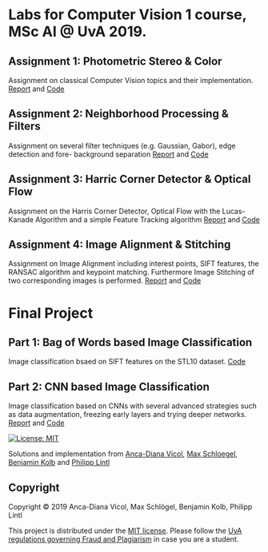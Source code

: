 # Labs for Computer Vision 1 course, MSc AI @ UvA 2019.

## Assignment 1: Photometric Stereo & Color
Assignment on classical Computer Vision topics and their implementation. [Report](https://github.com/ancadiana23/ComputerVision1Labs/blob/master/Reports/Report_1.pdf) and [Code](https://github.com/ancadiana23/ComputerVision1Labs/tree/master/1)

## Assignment 2: Neighborhood Processing & Filters
Assignment on several filter techniques (e.g. Gaussian, Gabor), edge detection and fore- background separation [Report](https://github.com/ancadiana23/ComputerVision1Labs/blob/master/Reports/Report_2.pdf) and [Code](https://github.com/ancadiana23/ComputerVision1Labs/tree/master/2)

## Assignment 3: Harric Corner Detector & Optical Flow
Assignment on the Harris Corner Detector, Optical Flow with the Lucas-Kanade Algorithm and a simple Feature Tracking algorithm [Report](https://github.com/ancadiana23/ComputerVision1Labs/blob/master/Reports/Report_3.pdf) and [Code](https://github.com/ancadiana23/ComputerVision1Labs/tree/master/3)

## Assignment 4: Image Alignment & Stitching
Assignment on Image Alignment including interest points, SIFT features, the RANSAC algorithm and keypoint matching. Furthermore Image Stitching of two corresponding images is performed. [Report](https://github.com/ancadiana23/ComputerVision1Labs/blob/master/Reports/Report_4.pdf) and [Code](https://github.com/ancadiana23/ComputerVision1Labs/tree/master/4)

# Final Project
## Part 1: Bag of Words based Image Classification
Image classification bsaed on SIFT features on the STL10 dataset. [Code](https://github.com/ancadiana23/ComputerVision1Labs/tree/master/final_project)

## Part 2: CNN based Image Classification
Image classification based on CNNs with several advanced strategies such as data augmentation, freezing early layers and trying deeper networks. [Report](https://github.com/ancadiana23/ComputerVision1Labs/blob/master/Reports/Final_Report_2.pdf) and [Code](https://github.com/ancadiana23/ComputerVision1Labs/tree/master/final_project)

[![License: MIT](https://img.shields.io/badge/License-MIT-yellow.svg)](https://opensource.org/licenses/MIT)
  
Solutions and implementation from [Anca-Diana Vicol](https://github.com/ancadiana23), [Max Schloegel](https://github.com/maschloerning), [Benjamin Kolb](https://github.com/BenjaminKolb) and [Philipp Lintl](https://github.com/PhilLint)

## Copyright

Copyright © 2019 Anca-Diana Vicol, Max Schlögel, Benjamin Kolb, Philipp Lintl

<p align=“justify”>
This project is distributed under the <a href="LICENSE">MIT license</a>.  
Please follow the <a href="http://student.uva.nl/en/content/az/plagiarism-and-fraud/plagiarism-and-fraud.html">UvA regulations governing Fraud and Plagiarism</a> in case you are a student.
</p>
